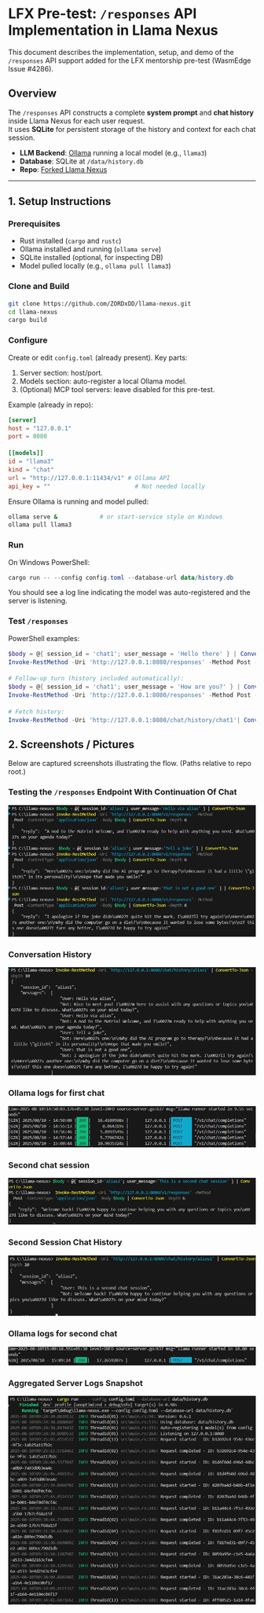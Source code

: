# LFX Pre-test: `/responses` API Implementation in Llama Nexus

This document describes the implementation, setup, and demo of the `/responses` API support added for the LFX mentorship pre-test (WasmEdge Issue #4286).

## Overview
The `/responses` API constructs a complete **system prompt** and **chat history** inside Llama Nexus for each user request.  
It uses **SQLite** for persistent storage of the history and context for each chat session.

- **LLM Backend**: [Ollama](https://ollama.com/) running a local model (e.g., `llama3`)
- **Database**: SQLite at `/data/history.db`
- **Repo**: [Forked Llama Nexus](https://github.com/ZORDxDD/llama-nexus)

---

## 1. Setup Instructions

### Prerequisites
- Rust installed (`cargo` and `rustc`)
- Ollama installed and running (`ollama serve`)
- SQLite installed (optional, for inspecting DB)
- Model pulled locally (e.g., `ollama pull llama3`)

### Clone and Build
```bash
git clone https://github.com/ZORDxDD/llama-nexus.git
cd llama-nexus
cargo build
```

### Configure

Create or edit `config.toml` (already present). Key parts:

1. Server section: host/port.
2. Models section: auto-register a local Ollama model.
3. (Optional) MCP tool servers: leave disabled for this pre-test.

Example (already in repo):
```toml
[server]
host = "127.0.0.1"
port = 8080

[[models]]
id = "llama3"
kind = "chat"
url = "http://127.0.0.1:11434/v1" # Ollama API
api_key = ""                        # Not needed locally
```

Ensure Ollama is running and model pulled:
```bash
ollama serve &            # or start-service style on Windows
ollama pull llama3
```

### Run

On Windows PowerShell:
```powershell
cargo run -- --config config.toml --database-url data/history.db
```

You should see a log line indicating the model was auto-registered and the server is listening.

### Test `/responses`

PowerShell examples:
```powershell
$body = @{ session_id = 'chat1'; user_message = 'Hello there' } | ConvertTo-Json
Invoke-RestMethod -Uri 'http://127.0.0.1:8080/responses' -Method Post -ContentType 'application/json' -Body $body| ConvertTo-Json -Depth 6

# Follow-up turn (history included automatically):
$body = @{ session_id = 'chat1'; user_message = 'How are you?' } | ConvertTo-Json
Invoke-RestMethod -Uri 'http://127.0.0.1:8080/responses' -Method Post -ContentType 'application/json' -Body $body| ConvertTo-Json -Depth 6

# Fetch history:
Invoke-RestMethod -Uri 'http://127.0.0.1:8080/chat/history/chat1'| ConvertTo-Json -Depth 6
```

## 2. Screenshots / Pictures

Below are captured screenshots illustrating the flow. (Paths relative to repo root.)

### Testing the `/responses` Endpoint With Continuation Of Chat
![Testing Responses](pictures/testing.png)

### Conversation History
![Initial History](pictures/history.png)

### Ollama logs for first chat
![Ollama logs for first chat](pictures/llama_logs_for_first_chat.png)

### Second chat session
![Session Listing](pictures/second_chat_session.png)

### Second Session Chat History
![Second Chat History](pictures/second_chat_history.png)

### Ollama logs for second chat
![Ollama logs for second chat](pictures/llama_logs_for_second_chat.png)

### Aggregated Server Logs Snapshot
![Aggregated Logs](pictures/logs.png)









